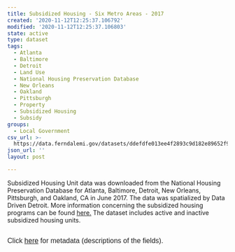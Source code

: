 ```yaml
---
title: Subsidized Housing - Six Metro Areas - 2017
created: '2020-11-12T12:25:37.106792'
modified: '2020-11-12T12:25:37.106803'
state: active
type: dataset
tags:
  - Atlanta
  - Baltimore
  - Detroit
  - Land Use
  - National Housing Preservation Database
  - New Orleans
  - Oakland
  - Pittsburgh
  - Property
  - Subsidized Housing
  - Subsidy
groups:
  - Local Government
csv_url: >-
  https://data.ferndalemi.gov/datasets/ddefdfe013ee4f2893c9d182e89652f9_0.csv?outSR=%7B%22latestWkid%22%3A4152%2C%22wkid%22%3A4152%7D
json_url: ''
layout: post

---
```

Subsidized Housing Unit data was downloaded from the National Housing Preservation Database for Atlanta, Baltimore, Detroit, New Orleans, Pittsburgh, and Oakland, CA in June 2017. The data was spatialized by Data Driven Detroit. More information concerning the subsidized housing programs can be found <a href='http://www.preservationdatabase.org/programdesc.php' target='_blank'>here.</a> The dataset includes active and inactive subsidized housing units.<div><br /></div><div><span style='line-height: 115%; font-family: Tahoma, sans-serif; color: rgb(34, 34, 34);'><font size='3'>Click <a href='http://www.datadrivendetroit.org/metadata/SubsidizedHousingUnits_SixMetroAreas_Metadata_06122017.xlsx' target='_blank'>here</a> for metadata (descriptions of the fields).</font></span><br /></div>
